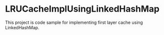 # LRUCacheImplUsingLinkedHashMap

This project is code sample for implementing first layer cache using LinkedHashMap.
